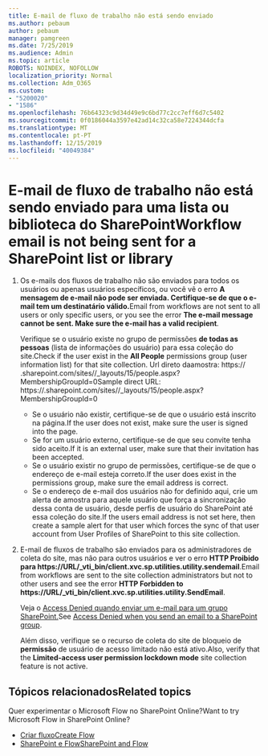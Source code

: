```yaml
---
title: E-mail de fluxo de trabalho não está sendo enviado
ms.author: pebaum
author: pebaum
manager: pamgreen
ms.date: 7/25/2019
ms.audience: Admin
ms.topic: article
ROBOTS: NOINDEX, NOFOLLOW
localization_priority: Normal
ms.collection: Adm_O365
ms.custom:
- "5200020"
- "1586"
ms.openlocfilehash: 76b64323c9d34d49e9c6bd77c2cc7eff6d7c5402
ms.sourcegitcommit: 0f0186044a3597e42ad14c32ca58e7224344dcfa
ms.translationtype: MT
ms.contentlocale: pt-PT
ms.lasthandoff: 12/15/2019
ms.locfileid: "40049384"
---
```

# <a name="workflow-email-is-not-being-sent-for-a-sharepoint-list-or-library"></a><span data-ttu-id="2097f-102">E-mail de fluxo de trabalho não está sendo enviado para uma lista ou biblioteca do SharePoint</span><span class="sxs-lookup"><span data-stu-id="2097f-102">Workflow email is not being sent for a SharePoint list or library</span></span>

1. <span data-ttu-id="2097f-103">Os e-mails dos fluxos de trabalho não são enviados para todos os usuários ou apenas usuários específicos, ou você vê o erro **A mensagem de e-mail não pode ser enviada. Certifique-se de que o e-mail tem um destinatário válido.**</span><span class="sxs-lookup"><span data-stu-id="2097f-103">Email from workflows are not sent to all users or only specific users, or you see the error **The e-mail message cannot be sent. Make sure the e-mail has a valid recipient**.</span></span>

    <span data-ttu-id="2097f-104">Verifique se o usuário existe no grupo de permissões **de todas as pessoas** (lista de informações do usuário) para essa coleção do site.</span><span class="sxs-lookup"><span data-stu-id="2097f-104">Check if the user exist in the **All People** permissions group (user information list) for that site collection.</span></span>  <span data-ttu-id="2097f-105">Url direto da<tenant>amostra: https:// .sharepoint.com/sites/<sitename>/_layouts/15/people.aspx? MembershipGroupId=0</span><span class="sxs-lookup"><span data-stu-id="2097f-105">Sample direct URL: https://<tenant>.sharepoint.com/sites/<sitename>/_layouts/15/people.aspx?MembershipGroupId=0</span></span>

    - <span data-ttu-id="2097f-106">Se o usuário não existir, certifique-se de que o usuário está inscrito na página.</span><span class="sxs-lookup"><span data-stu-id="2097f-106">If the user does not exist, make sure the user is signed into the page.</span></span> 
    - <span data-ttu-id="2097f-107">Se for um usuário externo, certifique-se de que seu convite tenha sido aceito.</span><span class="sxs-lookup"><span data-stu-id="2097f-107">If it is an external user, make sure that their invitation has been accepted.</span></span>
    - <span data-ttu-id="2097f-108">Se o usuário existir no grupo de permissões, certifique-se de que o endereço de e-mail esteja correto.</span><span class="sxs-lookup"><span data-stu-id="2097f-108">If the user does exist in the permissions group, make sure the email address is correct.</span></span>
    - <span data-ttu-id="2097f-109">Se o endereço de e-mail dos usuários não for definido aqui, crie um alerta de amostra para aquele usuário que força a sincronização dessa conta de usuário, desde perfis de usuário do SharePoint até essa coleção do site.</span><span class="sxs-lookup"><span data-stu-id="2097f-109">If the users email address is not set here, then create a sample alert for that user which forces the sync of that user account from User Profiles of SharePoint to this site collection.</span></span>
 
2. <span data-ttu-id="2097f-110">E-mail de fluxos de trabalho são enviados para os administradores de coleta do site, mas não para outros usuários e ver o erro **HTTP Proibido para <span>https:</span>//URL/_vti_bin/client.xvc.sp.utilities.utility.sendemail**.</span><span class="sxs-lookup"><span data-stu-id="2097f-110">Email from workflows are sent to the site collection administrators but not to other users and see the error **HTTP Forbidden to <span>https:</span>//URL/_vti_bin/client.xvc.sp.utilities.utility.SendEmail**.</span></span>
 

    <span data-ttu-id="2097f-111">Veja o [Access Denied quando enviar um e-mail para um grupo SharePoint.](https://docs.microsoft.com/sharepoint/support/sharing-and-permissions/access-denied-when-send-an-email-to-groups)</span><span class="sxs-lookup"><span data-stu-id="2097f-111">See [Access Denied when you send an email to a SharePoint group](https://docs.microsoft.com/sharepoint/support/sharing-and-permissions/access-denied-when-send-an-email-to-groups).</span></span>

    <span data-ttu-id="2097f-112">Além disso, verifique se o recurso de coleta do site de bloqueio de **permissão** de usuário de acesso limitado não está ativo.</span><span class="sxs-lookup"><span data-stu-id="2097f-112">Also, verify that the **Limited-access user permission lockdown mode** site collection feature is not active.</span></span>


## <a name="related-topics"></a><span data-ttu-id="2097f-113">Tópicos relacionados</span><span class="sxs-lookup"><span data-stu-id="2097f-113">Related topics</span></span>
<span data-ttu-id="2097f-114">Quer experimentar o Microsoft Flow no SharePoint Online?</span><span class="sxs-lookup"><span data-stu-id="2097f-114">Want to try Microsoft Flow in SharePoint Online?</span></span>
- [<span data-ttu-id="2097f-115">Criar fluxo</span><span class="sxs-lookup"><span data-stu-id="2097f-115">Create Flow</span></span>](https://support.office.com/article/Create-a-flow-for-a-list-or-library-in-SharePoint-Online-or-OneDrive-for-Business-a9c3e03b-0654-46af-a254-20252e580d01) 
- [<span data-ttu-id="2097f-116">SharePoint e Flow</span><span class="sxs-lookup"><span data-stu-id="2097f-116">SharePoint and Flow</span></span>](https://flow.microsoft.com/blog/sharepoint-and-flow/) 


